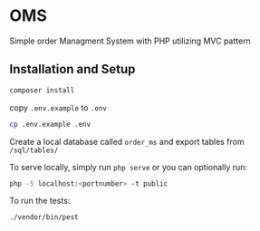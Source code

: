 # OMS

Simple order Managment System with PHP utilizing MVC pattern

## Installation and Setup 

```bash
composer install
```
copy `.env.example` to `.env`
```bash
cp .env.example .env
```
Create a local database called `order_ms` and export tables from `/sql/tables/`


To serve locally, simply run `php serve` or you can optionally run:
```bash
php -S localhost:<portnumber> -t public
```
To run the tests: 
```bash
./vendor/bin/pest
```
